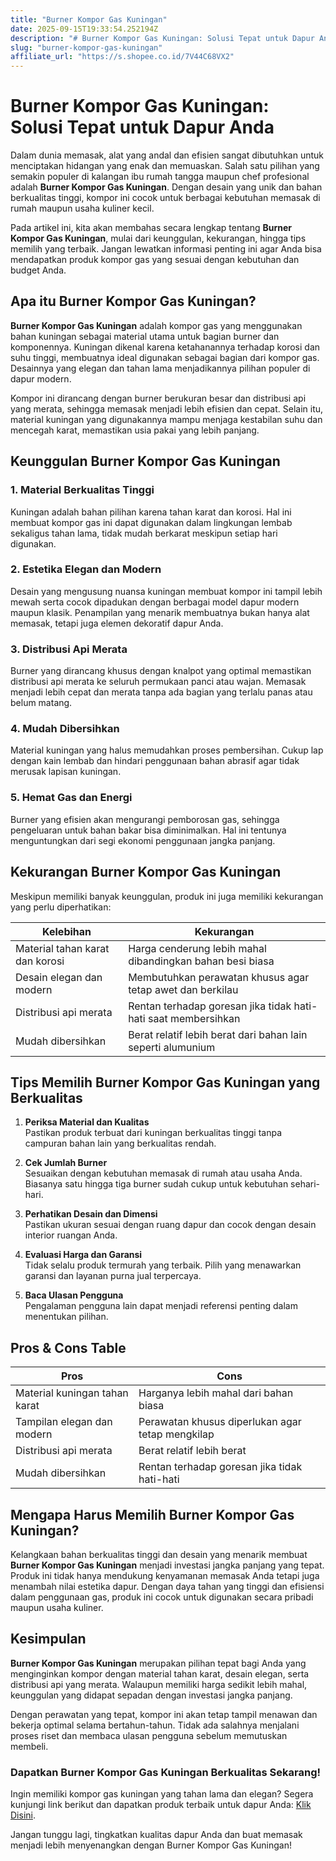```yaml
---
title: "Burner Kompor Gas Kuningan"
date: 2025-09-15T19:33:54.252194Z
description: "# Burner Kompor Gas Kuningan: Solusi Tepat untuk Dapur Anda..."
slug: "burner-kompor-gas-kuningan"
affiliate_url: "https://s.shopee.co.id/7V44C68VX2"
---
```

# Burner Kompor Gas Kuningan: Solusi Tepat untuk Dapur Anda

Dalam dunia memasak, alat yang andal dan efisien sangat dibutuhkan untuk menciptakan hidangan yang enak dan memuaskan. Salah satu pilihan yang semakin populer di kalangan ibu rumah tangga maupun chef profesional adalah **Burner Kompor Gas Kuningan**. Dengan desain yang unik dan bahan berkualitas tinggi, kompor ini cocok untuk berbagai kebutuhan memasak di rumah maupun usaha kuliner kecil.

Pada artikel ini, kita akan membahas secara lengkap tentang **Burner Kompor Gas Kuningan**, mulai dari keunggulan, kekurangan, hingga tips memilih yang terbaik. Jangan lewatkan informasi penting ini agar Anda bisa mendapatkan produk kompor gas yang sesuai dengan kebutuhan dan budget Anda.

## Apa itu Burner Kompor Gas Kuningan?

**Burner Kompor Gas Kuningan** adalah kompor gas yang menggunakan bahan kuningan sebagai material utama untuk bagian burner dan komponennya. Kuningan dikenal karena ketahanannya terhadap korosi dan suhu tinggi, membuatnya ideal digunakan sebagai bagian dari kompor gas. Desainnya yang elegan dan tahan lama menjadikannya pilihan populer di dapur modern.

Kompor ini dirancang dengan burner berukuran besar dan distribusi api yang merata, sehingga memasak menjadi lebih efisien dan cepat. Selain itu, material kuningan yang digunakannya mampu menjaga kestabilan suhu dan mencegah karat, memastikan usia pakai yang lebih panjang.

## Keunggulan Burner Kompor Gas Kuningan

### 1. Material Berkualitas Tinggi

Kuningan adalah bahan pilihan karena tahan karat dan korosi. Hal ini membuat kompor gas ini dapat digunakan dalam lingkungan lembab sekaligus tahan lama, tidak mudah berkarat meskipun setiap hari digunakan.

### 2. Estetika Elegan dan Modern

Desain yang mengusung nuansa kuningan membuat kompor ini tampil lebih mewah serta cocok dipadukan dengan berbagai model dapur modern maupun klasik. Penampilan yang menarik membuatnya bukan hanya alat memasak, tetapi juga elemen dekoratif dapur Anda.

### 3. Distribusi Api Merata

Burner yang dirancang khusus dengan knalpot yang optimal memastikan distribusi api merata ke seluruh permukaan panci atau wajan. Memasak menjadi lebih cepat dan merata tanpa ada bagian yang terlalu panas atau belum matang.

### 4. Mudah Dibersihkan

Material kuningan yang halus memudahkan proses pembersihan. Cukup lap dengan kain lembab dan hindari penggunaan bahan abrasif agar tidak merusak lapisan kuningan.

### 5. Hemat Gas dan Energi

Burner yang efisien akan mengurangi pemborosan gas, sehingga pengeluaran untuk bahan bakar bisa diminimalkan. Hal ini tentunya menguntungkan dari segi ekonomi penggunaan jangka panjang.

## Kekurangan Burner Kompor Gas Kuningan

Meskipun memiliki banyak keunggulan, produk ini juga memiliki kekurangan yang perlu diperhatikan:

| Kelebihan | Kekurangan |
| --- | --- |
| Material tahan karat dan korosi | Harga cenderung lebih mahal dibandingkan bahan besi biasa |
| Desain elegan dan modern | Membutuhkan perawatan khusus agar tetap awet dan berkilau |
| Distribusi api merata | Rentan terhadap goresan jika tidak hati-hati saat membersihkan |
| Mudah dibersihkan | Berat relatif lebih berat dari bahan lain seperti alumunium |

## Tips Memilih Burner Kompor Gas Kuningan yang Berkualitas

1. **Periksa Material dan Kualitas**  
Pastikan produk terbuat dari kuningan berkualitas tinggi tanpa campuran bahan lain yang berkualitas rendah.

2. **Cek Jumlah Burner**  
Sesuaikan dengan kebutuhan memasak di rumah atau usaha Anda. Biasanya satu hingga tiga burner sudah cukup untuk kebutuhan sehari-hari.

3. **Perhatikan Desain dan Dimensi**  
Pastikan ukuran sesuai dengan ruang dapur dan cocok dengan desain interior ruangan Anda.

4. **Evaluasi Harga dan Garansi**  
Tidak selalu produk termurah yang terbaik. Pilih yang menawarkan garansi dan layanan purna jual terpercaya.

5. **Baca Ulasan Pengguna**  
Pengalaman pengguna lain dapat menjadi referensi penting dalam menentukan pilihan.

## Pros & Cons Table

| Pros | Cons |
| --- | --- |
| Material kuningan tahan karat | Harganya lebih mahal dari bahan biasa |
| Tampilan elegan dan modern | Perawatan khusus diperlukan agar tetap mengkilap |
| Distribusi api merata | Berat relatif lebih berat |
| Mudah dibersihkan | Rentan terhadap goresan jika tidak hati-hati |

## Mengapa Harus Memilih Burner Kompor Gas Kuningan?

Kelangkaan bahan berkualitas tinggi dan desain yang menarik membuat **Burner Kompor Gas Kuningan** menjadi investasi jangka panjang yang tepat. Produk ini tidak hanya mendukung kenyamanan memasak Anda tetapi juga menambah nilai estetika dapur. Dengan daya tahan yang tinggi dan efisiensi dalam penggunaan gas, produk ini cocok untuk digunakan secara pribadi maupun usaha kuliner.

## Kesimpulan

**Burner Kompor Gas Kuningan** merupakan pilihan tepat bagi Anda yang menginginkan kompor dengan material tahan karat, desain elegan, serta distribusi api yang merata. Walaupun memiliki harga sedikit lebih mahal, keunggulan yang didapat sepadan dengan investasi jangka panjang.

Dengan perawatan yang tepat, kompor ini akan tetap tampil menawan dan bekerja optimal selama bertahun-tahun. Tidak ada salahnya menjalani proses riset dan membaca ulasan pengguna sebelum memutuskan membeli.

### Dapatkan Burner Kompor Gas Kuningan Berkualitas Sekarang!

Ingin memiliki kompor gas kuningan yang tahan lama dan elegan? Segera kunjungi link berikut dan dapatkan produk terbaik untuk dapur Anda: [Klik Disini](https://s.shopee.co.id/7V44C68VX2).

Jangan tunggu lagi, tingkatkan kualitas dapur Anda dan buat memasak menjadi lebih menyenangkan dengan Burner Kompor Gas Kuningan!